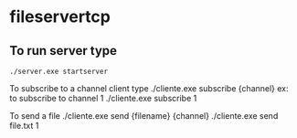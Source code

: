 # fileservertcp

## To run server type

    ./server.exe startserver

To subscribe to a channel client type
    ./cliente.exe subscribe {channel}
ex:
to subscribe to channel 1
    ./cliente.exe subscribe 1

To send a file
    ./cliente.exe send {filename} {channel}
    ./cliente.exe send file.txt 1
